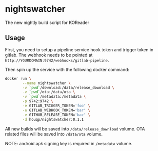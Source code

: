nightswatcher
=============

The new nightly build script for KOReader


Usage
-----

First, you need to setup a pipeline service hook token and trigger token in
gitlab. The webhook needs to be pointed at
`http://YOURDOMAIN:9742/webhooks/gitlab-pipeline`.

Then spin up the service with the following docker command:

```bash
docker run \
        --name nightswatcher \
        -v `pwd`/download:/data/release_download \
        -v `pwd`/ota:/data/ota \
        -v `pwd`/metadata:/metadata \
        -p 9742:9742 \
        -e GITLAB_TRIGGER_TOKEN='foo' \
        -e GITLAB_WEBHOOK_TOKEN='bar' \
        -e GITHUB_RELEASE_TOKEN='baz' \
        -d houqp/nightswatcher:0.1.1
```

All new builds will be saved into `/data/release_download` volume.
OTA related files will be saved into `/data/ota` volume.

NOTE: android apk signing key is required in `/metadata` volume.
